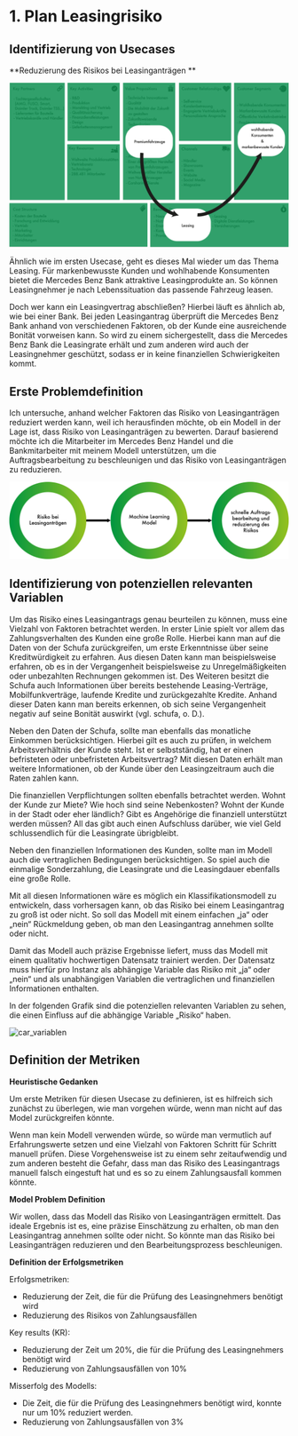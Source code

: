 # 1. Plan Leasingrisiko

## Identifizierung von Usecases

**Reduzierung des Risikos bei Leasinganträgen **

![Daimler Leasing](images/leasing_schaubild.png)

Ähnlich wie im ersten Usecase, geht es dieses Mal wieder um das Thema Leasing. Für markenbewusste Kunden und wohlhabende Konsumenten bietet die Mercedes Benz Bank attraktive Leasingprodukte an. So können Leasingnehmer je nach Lebenssituation das passende Fahrzeug leasen.

Doch wer kann ein Leasingvertrag abschließen? Hierbei läuft es ähnlich ab, wie bei einer Bank. Bei jeden Leasingantrag überprüft die Mercedes Benz Bank anhand von verschiedenen Faktoren, ob der Kunde eine ausreichende Bonität vorweisen kann. So wird zu einem sichergestellt, dass die Mercedes Benz Bank die Leasingrate erhält und zum anderen wird auch der Leasingnehmer geschützt, sodass er in keine finanziellen Schwierigkeiten kommt.

## Erste Problemdefinition

Ich untersuche, anhand welcher Faktoren das Risiko von Leasinganträgen reduziert werden kann, weil ich herausfinden möchte, ob ein Modell in der Lage ist, dass Risiko von Leasinganträgen zu bewerten. Darauf basierend möchte ich die Mitarbeiter im Mercedes Benz Handel und die Bankmitarbeiter mit meinem Modell unterstützen, um die Auftragsbearbeitung zu beschleunigen und das Risiko von Leasinganträgen zu reduzieren.

![frame problem leasing](images/risiko-leasingantrag.png)

## Identifizierung von potenziellen relevanten Variablen

Um das Risiko eines Leasingantrags genau beurteilen zu können, muss eine Vielzahl von Faktoren betrachtet werden. In erster Linie spielt vor allem das Zahlungsverhalten des Kunden eine große Rolle. Hierbei kann man auf die Daten von der Schufa zurückgreifen, um erste Erkenntnisse über seine Kreditwürdigkeit zu erfahren. Aus diesen Daten kann man beispielsweise erfahren, ob es in der Vergangenheit beispielsweise zu Unregelmäßigkeiten oder unbezahlten Rechnungen gekommen ist. Des Weiteren besitzt die Schufa auch Informationen über bereits bestehende Leasing-Verträge, Mobilfunkverträge, laufende Kredite und zurückgezahlte Kredite. Anhand dieser Daten kann man bereits erkennen, ob sich seine Vergangenheit negativ auf seine Bonität auswirkt (vgl. schufa, o. D.).

Neben den Daten der Schufa, sollte man ebenfalls das monatliche Einkommen berücksichtigen. Hierbei gilt es auch zu prüfen, in welchem Arbeitsverhältnis der Kunde steht. Ist er selbstständig, hat er einen befristeten oder unbefristeten Arbeitsvertrag? Mit diesen Daten erhält man weitere Informationen, ob der Kunde über den Leasingzeitraum auch die Raten zahlen kann. 

Die finanziellen Verpflichtungen sollten ebenfalls betrachtet werden. Wohnt der Kunde zur Miete? Wie hoch sind seine Nebenkosten? Wohnt der Kunde in der Stadt oder eher ländlich? Gibt es Angehörige die finanziell unterstützt werden müssen? All das gibt auch einen Aufschluss darüber, wie viel Geld schlussendlich für die Leasingrate übrigbleibt.

Neben den finanziellen Informationen des Kunden, sollte man im Modell auch die vertraglichen Bedingungen berücksichtigen. So spiel auch die einmalige Sonderzahlung, die Leasingrate und die Leasingdauer ebenfalls eine große Rolle.

Mit all diesen Informationen wäre es möglich ein Klassifikationsmodell zu entwickeln, dass vorhersagen kann, ob das Risiko bei einem Leasingantrag zu groß ist oder nicht. So soll das Modell mit einem einfachen „ja“ oder „nein“ Rückmeldung geben, ob man den Leasingantrag annehmen sollte oder nicht.

Damit das Modell auch präzise Ergebnisse liefert, muss das Modell mit einem qualitativ hochwertigen Datensatz trainiert werden. Der Datensatz muss hierfür pro Instanz als abhängige Variable das Risiko mit „ja“ oder „nein“ und als unabhängigen Variablen die vertraglichen und finanziellen Informationen enthalten.

In der folgenden Grafik sind die potenziellen relevanten Variablen zu sehen, die einen Einfluss auf die abhängige Variable „Risiko“ haben.


![car_variablen](images/v_leasingrisiko.png)

## Definition der Metriken

**Heuristische Gedanken**

Um erste Metriken für diesen Usecase zu definieren, ist es hilfreich sich zunächst zu überlegen, wie man vorgehen würde, wenn man nicht auf das Model zurückgreifen könnte.

Wenn man kein Modell verwenden würde, so würde man vermutlich auf Erfahrungswerte setzen und eine Vielzahl von Faktoren Schritt für Schritt manuell prüfen. Diese Vorgehensweise ist zu einem sehr zeitaufwendig und zum anderen besteht die Gefahr, dass man das Risiko des Leasingantrags manuell falsch eingestuft hat und es so zu einem Zahlungsausfall kommen könnte.


**Model Problem Definition**

Wir wollen, dass das Modell das Risiko von Leasinganträgen ermittelt. Das ideale Ergebnis ist es, eine präzise Einschätzung zu erhalten, ob man den Leasingantrag annehmen sollte oder nicht. So könnte man das Risiko bei Leasinganträgen reduzieren und den Bearbeitungsprozess beschleunigen.

**Definition der Erfolgsmetriken**

Erfolgsmetriken:
- Reduzierung der Zeit, die für die Prüfung des Leasingnehmers benötigt wird
- Reduzierung des Risikos von Zahlungsausfällen 

Key results (KR):
- Reduzierung der Zeit um 20%, die für die Prüfung des Leasingnehmers benötigt wird
- Reduzierung von Zahlungsausfällen von 10%

Misserfolg des Modells:
- Die Zeit, die für die Prüfung des Leasingnehmers benötigt wird, konnte nur um 10% reduziert werden.
- Reduzierung von Zahlungsausfällen von 3%

